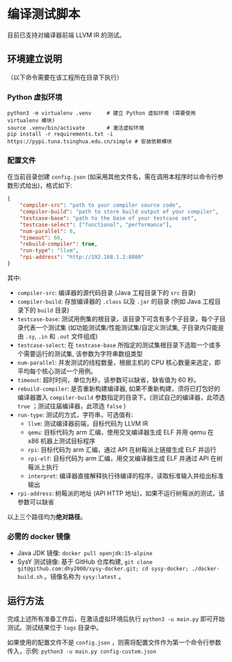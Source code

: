 # 编译测试脚本

目前已支持对编译器前端 LLVM IR 的测试。

## 环境建立说明

（以下命令需要在该工程所在目录下执行）

### Python 虚拟环境

```shell
python3 -m virtualenv .venv     # 建立 Python 虚拟环境 (需要使用 virtualenv 模块)
source .venv/bin/activate       # 激活虚拟环境
pip install -r requirements.txt -i https://pypi.tuna.tsinghua.edu.cn/simple # 安装依赖模块
```

### 配置文件

在当前目录创建 `config.json` (如采用其他文件名，需在调用本程序时以命令行参数形式给出)，格式如下:

```json
{
    "compiler-src": "path to your compiler source code",
    "compiler-build": "path to store build output of your compiler",
    "testcase-base": "path to the base of your testcase set",
    "testcase-select": ["functional", "performance"],
    "num-parallel": 8,
    "timeout": 60,
    "rebuild-compiler": true,
    "run-type": "llvm",
    "rpi-address": "http://192.168.1.2:8080"
}
```

其中:

- `compiler-src`: 编译器的源代码目录 (Java 工程目录下的 `src` 目录)
- `compiler-build`: 存放编译器的 `.class` 以及 `.jar` 的目录 (例如 Java 工程目录下的 `build` 目录)
- `testcase-base`: 测试用例集的根目录，该目录下可含有多个子目录，每个子目录代表一个测试集 (如功能测试集/性能测试集/自定义测试集, 子目录内只能是由 `.sy`, `.in` 和 `.out` 文件组成)
- `testcase-select`: 在 `testcase-base` 所指定的测试集根目录下选取一个或多个需要运行的测试集, 该参数为字符串数组类型
- `num-parallel`: 并发测试的线程数量，根据主机的 CPU 核心数量来选定，即平均每个核心测试一个用例。
- `timeout`: 超时时间，单位为秒，该参数可以缺省，缺省值为 60 秒。
- `rebuild-compiler`: 是否重新构建编译器, 如果不重新构建，须将已打包好的编译器置入 `compiler-build` 参数指定的目录下。(测试自己的编译器，此项选 `true` ；测试往届编译器，此项选 `false` )
- `run-type`: 测试的方式，字符串，可选值有:
  - `llvm`: 测试编译器前端，目标代码为 LLVM IR
  - `qemu`: 目标代码为 arm 汇编，使用交叉编译器生成 ELF 并用 qemu 在 x86 机器上测试目标程序
  - `rpi`: 目标代码为 arm 汇编，通过 API 在树莓派上链接生成 ELF 并运行
  - `rpi-elf`: 目标代码为 arm 汇编，用交叉编译器生成 ELF 并通过 API 在树莓派上执行
  - `interpret`: 编译器直接解释执行待编译的程序，读取标准输入并给出标准输出
- `rpi-address`: 树莓派的地址 (API HTTP 地址)，如果不运行树莓派的测试，该参数可以缺省

以上三个路径均为**绝对路径**。

### 必需的 docker 镜像

- Java JDK 镜像: `docker pull openjdk:15-alpine`
- SysY 测试镜像: 基于 GitHub 仓库构建, `git clone git@github.com:dhy2000/sysy-docker.git; cd sysy-docker; ./docker-build.sh` 。镜像名称为 `sysy:latest` 。

## 运行方法

完成上述所有准备工作后，在激活虚拟环境后执行 `python3 -u main.py` 即可开始测试。测试结果位于 `logs` 目录中。

如果使用的配置文件不是 `config.json` ，则需将配置文件作为第一个命令行参数传入，示例: `python3 -u main.py config-custom.json`